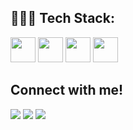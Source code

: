 
## 👩🏼‍💻 Tech Stack:
<p align="left">
<img width="40" src="https://cdn.jsdelivr.net/gh/devicons/devicon/icons/c/c-original.svg" />
<img width="40" src="https://upload.wikimedia.org/wikipedia/commons/b/bd/Logo_C_sharp.svg" />
<img width="40" src="https://cdn.jsdelivr.net/gh/devicons/devicon/icons/cplusplus/cplusplus-original.svg" />
<img width="40" src="https://user-images.githubusercontent.com/61319844/156958898-1f821b0d-21a8-444c-bc01-3cc3f49a44e8.png" />
</p>

## Connect with me!
<p align="left">

<a href = "https://www.linkedin.com/in/fatmanur-%C3%A7etinta%C5%9F-715a2926a/"> <img src="https://img.icons8.com/fluent/48/000000/linkedin.png"/></a>
<a href = "https://www.instagram.com/fatmanur.cetintas12/"><img src="https://img.icons8.com/fluent/48/000000/instagram-new.png"/></a>
<a href = "mailto:fatmanurcetintas7@gmail.com"><img src="https://img.icons8.com/fluent/48/000000/gmail-new.png"/></a>
</p>
